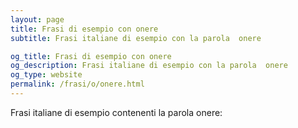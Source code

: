 ```yaml
---
layout: page
title: Frasi di esempio con onere 
subtitle: Frasi italiane di esempio con la parola  onere

og_title: Frasi di esempio con onere 
og_description: Frasi italiane di esempio con la parola  onere
og_type: website
permalink: /frasi/o/onere.html
---
```


Frasi italiane di esempio contenenti la parola onere:


